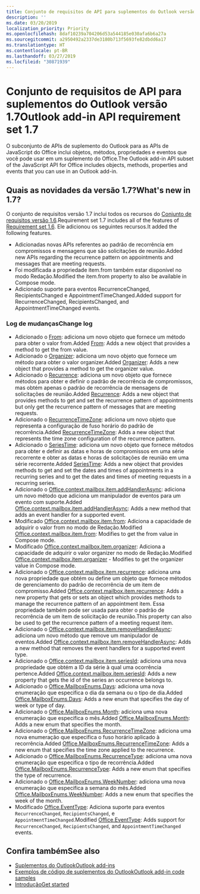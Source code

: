```yaml
---
title: Conjunto de requisitos de API para suplementos do Outlook versão 1.7
description: ''
ms.date: 03/20/2019
localization_priority: Priority
ms.openlocfilehash: 8daf10239a704206d53a544185e030afa6b6a27a
ms.sourcegitcommit: a2950492a2337de3180b713f5693fe82dbdd6a17
ms.translationtype: HT
ms.contentlocale: pt-BR
ms.lasthandoff: 03/27/2019
ms.locfileid: "30871939"
---
```

# <a name="outlook-add-in-api-requirement-set-17"></a><span data-ttu-id="56f20-102">Conjunto de requisitos de API para suplementos do Outlook versão 1.7</span><span class="sxs-lookup"><span data-stu-id="56f20-102">Outlook add-in API requirement set 1.7</span></span>

<span data-ttu-id="56f20-103">O subconjunto de APIs de suplemento do Outlook para as APIs de JavaScript do Office inclui objetos, métodos, propriedades e eventos que você pode usar em um suplemento do Office.</span><span class="sxs-lookup"><span data-stu-id="56f20-103">The Outlook add-in API subset of the JavaScript API for Office includes objects, methods, properties and events that you can use in an Outlook add-in.</span></span>

## <a name="whats-new-in-17"></a><span data-ttu-id="56f20-104">Quais as novidades da versão 1.7?</span><span class="sxs-lookup"><span data-stu-id="56f20-104">What's new in 1.7?</span></span>

<span data-ttu-id="56f20-105">O conjunto de requisitos versão 1.7 inclui todos os recursos do [Conjunto de requisitos versão 1.6](../requirement-set-1.6/outlook-requirement-set-1.6.md).</span><span class="sxs-lookup"><span data-stu-id="56f20-105">Requirement set 1.7 includes all of the features of [Requirement set 1.6](../requirement-set-1.6/outlook-requirement-set-1.6.md).</span></span> <span data-ttu-id="56f20-106">Ele adicionou os seguintes recursos.</span><span class="sxs-lookup"><span data-stu-id="56f20-106">It added the following features.</span></span>

- <span data-ttu-id="56f20-107">Adicionadas novas APIs referentes ao padrão de recorrência em compromissos e mensagens que são solicitações de reunião.</span><span class="sxs-lookup"><span data-stu-id="56f20-107">Added new APIs regarding the recurrence pattern on appointments and messages that are meeting requests.</span></span>
- <span data-ttu-id="56f20-108">Foi modificada a propriedade item.from também estar disponível no modo Redação.</span><span class="sxs-lookup"><span data-stu-id="56f20-108">Modified the item.from property to also be available in Compose mode.</span></span>
- <span data-ttu-id="56f20-109">Adicionado suporte para eventos RecurrenceChanged, RecipientsChanged e AppointmentTimeChanged.</span><span class="sxs-lookup"><span data-stu-id="56f20-109">Added support for RecurrenceChanged, RecipientsChanged, and AppointmentTimeChanged events.</span></span>

### <a name="change-log"></a><span data-ttu-id="56f20-110">Log de mudanças</span><span class="sxs-lookup"><span data-stu-id="56f20-110">Change log</span></span>

- <span data-ttu-id="56f20-111">Adicionado o [From](/javascript/api/outlook_1_7/office.from): adiciona um novo objeto que fornece um método para obter o valor from.</span><span class="sxs-lookup"><span data-stu-id="56f20-111">Added [From](/javascript/api/outlook_1_7/office.from): Adds a new object that provides a method to get the from value.</span></span>
- <span data-ttu-id="56f20-112">Adicionado o [Organizer](/javascript/api/outlook_1_7/office.organizer): adiciona um novo objeto que fornece um método para obter o valor organizer.</span><span class="sxs-lookup"><span data-stu-id="56f20-112">Added [Organizer](/javascript/api/outlook_1_7/office.organizer): Adds a new object that provides a method to get the organizer value.</span></span>
- <span data-ttu-id="56f20-113">Adicionado o [Recurrence](/javascript/api/outlook_1_7/office.recurrence): adiciona um novo objeto que fornece métodos para obter e definir o padrão de recorrência de compromissos, mas obtém apenas o padrão de recorrência de mensagens de solicitações de reunião.</span><span class="sxs-lookup"><span data-stu-id="56f20-113">Added [Recurrence](/javascript/api/outlook_1_7/office.recurrence): Adds a new object that provides methods to get and set the recurrence pattern of appointments but only get the recurrence pattern of messages that are meeting requests.</span></span>
- <span data-ttu-id="56f20-114">Adicionado o [RecurrenceTimeZone](/javascript/api/outlook_1_7/office.recurrencetimezone): adiciona um novo objeto que representa a configuração de fuso horário do padrão de recorrência.</span><span class="sxs-lookup"><span data-stu-id="56f20-114">Added [RecurrenceTimeZone](/javascript/api/outlook_1_7/office.recurrencetimezone): Adds a new object that represents the time zone configuration of the recurrence pattern.</span></span>
- <span data-ttu-id="56f20-115">Adicionado o [SeriesTime](/javascript/api/outlook_1_7/office.seriestime): adiciona um novo objeto que fornece métodos para obter e definir as datas e horas de compromissos em uma série recorrente e obter as datas e horas de solicitações de reunião em uma série recorrente.</span><span class="sxs-lookup"><span data-stu-id="56f20-115">Added [SeriesTime](/javascript/api/outlook_1_7/office.seriestime): Adds a new object that provides methods to get and set the dates and times of appointments in a recurring series and to get the dates and times of meeting requests in a recurring series.</span></span>
- <span data-ttu-id="56f20-116">Adicionado o [Office.context.mailbox.item.addHandlerAsync](office.context.mailbox.item.md#addhandlerasynceventtype-handler-options-callback): adiciona um novo método que adiciona um manipulador de eventos para um evento com suporte.</span><span class="sxs-lookup"><span data-stu-id="56f20-116">Added [Office.context.mailbox.item.addHandlerAsync](office.context.mailbox.item.md#addhandlerasynceventtype-handler-options-callback): Adds a new method that adds an event handler for a supported event.</span></span>
- <span data-ttu-id="56f20-117">Modificado [Office.context.mailbox.item.from](office.context.mailbox.item.md#from-emailaddressdetailsfrom): Adiciona a capacidade de adquirir o valor from no modo de Redação.</span><span class="sxs-lookup"><span data-stu-id="56f20-117">Modified [Office.context.mailbox.item.from](office.context.mailbox.item.md#from-emailaddressdetailsfrom): Modifies to get the from value in Compose mode.</span></span>
- <span data-ttu-id="56f20-118">Modificado [Office.context.mailbox.item.organizer](office.context.mailbox.item.md#organizer-emailaddressdetailsorganizer): Adiciona a capacidade de adquirir o valor organizer no modo de Redação.</span><span class="sxs-lookup"><span data-stu-id="56f20-118">Modified [Office.context.mailbox.item.organizer](office.context.mailbox.item.md#organizer-emailaddressdetailsorganizer) - Modifies to get the organizer value in Compose mode.</span></span>
- <span data-ttu-id="56f20-119">Adicionado o [Office.context.mailbox.item.recurrence](office.context.mailbox.item.md#nullable-recurrence-recurrence): adiciona uma nova propriedade que obtém ou define um objeto que fornece métodos de gerenciamento do padrão de recorrência de um item de compromisso.</span><span class="sxs-lookup"><span data-stu-id="56f20-119">Added [Office.context.mailbox.item.recurrence](office.context.mailbox.item.md#nullable-recurrence-recurrence): Adds a new property that gets or sets an object which provides methods to manage the recurrence pattern of an appointment item.</span></span> <span data-ttu-id="56f20-120">Essa propriedade também pode ser usada para obter o padrão de recorrência de um item de solicitação de reunião.</span><span class="sxs-lookup"><span data-stu-id="56f20-120">This property can also be used to get the recurrence pattern of a meeting request item.</span></span>
- <span data-ttu-id="56f20-121">Adicionado o [Office.context.mailbox.item.removeHandlerAsync](office.context.mailbox.item.md#removehandlerasynceventtype-options-callback): adiciona um novo método que remove um manipulador de eventos.</span><span class="sxs-lookup"><span data-stu-id="56f20-121">Added [Office.context.mailbox.item.removeHandlerAsync](office.context.mailbox.item.md#removehandlerasynceventtype-options-callback): Adds a new method that removes the event handlers for a supported event type.</span></span>
- <span data-ttu-id="56f20-122">Adicionado o [Office.context.mailbox.item.seriesId](office.context.mailbox.item.md#nullable-seriesid-string): adiciona uma nova propriedade que obtém a ID da série à qual uma ocorrência pertence.</span><span class="sxs-lookup"><span data-stu-id="56f20-122">Added [Office.context.mailbox.item.seriesId](office.context.mailbox.item.md#nullable-seriesid-string): Adds a new property that gets the id of the series an occurrence belongs to.</span></span>
- <span data-ttu-id="56f20-123">Adicionado o [Office.MailboxEnums.Days](/javascript/api/outlook_1_7/office.mailboxenums.days): adiciona uma nova enumeração que especifica o dia da semana ou o tipo de dia.</span><span class="sxs-lookup"><span data-stu-id="56f20-123">Added [Office.MailboxEnums.Days](/javascript/api/outlook_1_7/office.mailboxenums.days): Adds a new enum that specifies the day of week or type of day.</span></span>
- <span data-ttu-id="56f20-124">Adicionado o [Office.MailboxEnums.Month](/javascript/api/outlook_1_7/office.mailboxenums.month): adiciona uma nova enumeração que especifica o mês.</span><span class="sxs-lookup"><span data-stu-id="56f20-124">Added [Office.MailboxEnums.Month](/javascript/api/outlook_1_7/office.mailboxenums.month): Adds a new enum that specifies the month.</span></span>
- <span data-ttu-id="56f20-125">Adicionado o [Office.MailboxEnums.RecurrenceTimeZone](/javascript/api/outlook_1_7/office.mailboxenums.recurrencetimezone): adiciona uma nova enumeração que especifica o fuso horário aplicado à recorrência.</span><span class="sxs-lookup"><span data-stu-id="56f20-125">Added [Office.MailboxEnums.RecurrenceTimeZone](/javascript/api/outlook_1_7/office.mailboxenums.recurrencetimezone): Adds a new enum that specifies the time zone applied to the recurrence.</span></span>
- <span data-ttu-id="56f20-126">Adicionado o [Office.MailboxEnums.RecurrenceType](/javascript/api/outlook_1_7/office.mailboxenums.recurrencetype): adiciona uma nova enumeração que especifica o tipo de recorrência.</span><span class="sxs-lookup"><span data-stu-id="56f20-126">Added [Office.MailboxEnums.RecurrenceType](/javascript/api/outlook_1_7/office.mailboxenums.recurrencetype): Adds a new enum that specifies the type of recurrence.</span></span>
- <span data-ttu-id="56f20-127">Adicionado o [Office.MailboxEnums.WeekNumber](/javascript/api/outlook_1_7/office.mailboxenums.weeknumber): adiciona uma nova enumeração que especifica a semana do mês.</span><span class="sxs-lookup"><span data-stu-id="56f20-127">Added [Office.MailboxEnums.WeekNumber](/javascript/api/outlook_1_7/office.mailboxenums.weeknumber): Adds a new enum that specifies the week of the month.</span></span>
- <span data-ttu-id="56f20-128">Modificado [Office.EventType](/javascript/api/office/office.eventtype): Adiciona suporte para eventos `RecurrenceChanged`, `RecipientsChanged`, e `AppointmentTimeChanged`.</span><span class="sxs-lookup"><span data-stu-id="56f20-128">Modified [Office.EventType](/javascript/api/office/office.eventtype): Adds support for `RecurrenceChanged`, `RecipientsChanged`, and `AppointmentTimeChanged` events.</span></span>

## <a name="see-also"></a><span data-ttu-id="56f20-129">Confira também</span><span class="sxs-lookup"><span data-stu-id="56f20-129">See also</span></span>

- [<span data-ttu-id="56f20-130">Suplementos do Outlook</span><span class="sxs-lookup"><span data-stu-id="56f20-130">Outlook add-ins</span></span>](/outlook/add-ins/)
- [<span data-ttu-id="56f20-131">Exemplos de código de suplementos do Outlook</span><span class="sxs-lookup"><span data-stu-id="56f20-131">Outlook add-in code samples</span></span>](https://developer.microsoft.com/outlook/gallery/?filterBy=Outlook,Samples,Add-ins)
- [<span data-ttu-id="56f20-132">Introdução</span><span class="sxs-lookup"><span data-stu-id="56f20-132">Get started</span></span>](/outlook/add-ins/quick-start)
